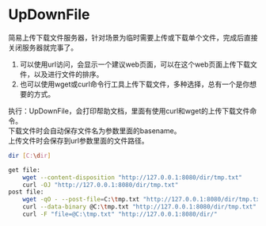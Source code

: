 # UpDownFile
简易上传下载文件服务器，针对场景为临时需要上传或下载单个文件，完成后直接关闭服务器就完事了。

1. 可以使用url访问，会显示一个建议web页面，可以在这个web页面上传下载文件，以及进行文件的排序。  
2. 也可以使用wget或curl命令行工具上传下载文件，多种选择，总有一个是你想要的方式。  

执行：UpDownFile，会打印帮助文档，里面有使用curl和wget的上传下载文件命令。  
下载文件时会自动保存文件名为参数里面的basename。  
上传文件时会保存到url参数里面的文件路径。  
```bash
dir [C:\dir]

get file:
    wget --content-disposition "http://127.0.0.1:8080/dir/tmp.txt"
    curl -OJ "http://127.0.0.1:8080/dir/tmp.txt"
post file:
    wget -qO - --post-file=C:\tmp.txt "http://127.0.0.1:8080/dir/tmp.txt"
    curl --data-binary @C:\tmp.txt "http://127.0.0.1:8080/dir/tmp.txt"
    curl -F "file=@C:\tmp.txt" "http://127.0.0.1:8080/dir/"
```
